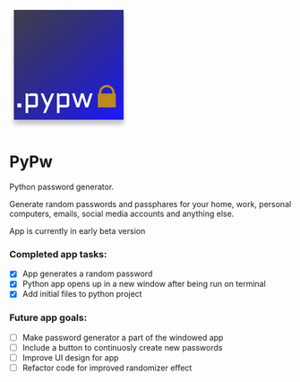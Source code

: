 ![App logo](./images/PyPw_logo.svg)

# PyPw

Python password generator.

Generate random passwords and passphares for your home, work, personal computers, emails, social media accounts and anything else.

App is currently in early beta version

### Completed app tasks:

- [x] App generates a random password
- [x] Python app opens up in a new window after being run on terminal 
- [x] Add initial files to python project

### Future app goals:

- [ ] Make password generator a part of the windowed app
- [ ] Include a button to continuosly create new passwords 
- [ ] Improve UI design for app
- [ ] Refactor code for improved randomizer effect